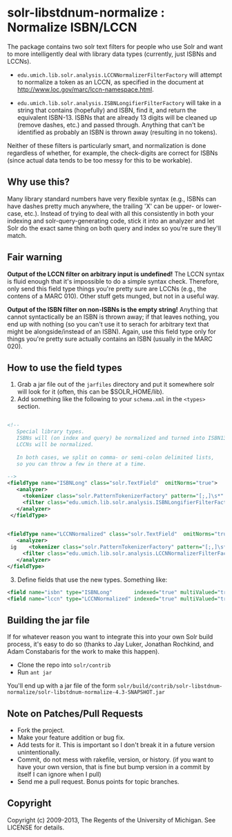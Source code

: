 # solr-libstdnum-normalize : Normalize ISBN/LCCN

The package contains two solr text filters for people who use Solr and want to more intelligently deal with library data types (currently, just ISBNs and LCCNs). 

* `edu.umich.lib.solr.analysis.LCCNNormalizerFilterFactory` will attempt to normalize a token as an LCCN, as specified in the document at http://www.loc.gov/marc/lccn-namespace.html. 

* `edu.umich.lib.solr.analysis.ISBNLongifierFilterFactory` will take in a string that contains (hopefully) and ISBN, find it, and return the equivalent ISBN-13. ISBNs that are already 13 digits will be cleaned up (remove dashes, etc.) and passed through. Anything that can't be identified as probably an ISBN is thrown away (resulting in no tokens).

Neither of these filters is particularly smart, and normalization is done regardless of whether, for example, the check-digits are correct for ISBNs (since actual data tends to be too messy for this to be workable).

## Why use this?

Many library standard numbers have very flexible syntax (e.g., ISBNs can have dashes pretty much anywhere, the trailing 'X' can be upper- or lower-case, etc.). Instead of trying to deal with all this consistently in both your indexing and solr-query-generating code, stick it into an analyzer and let Solr do the exact same thing on both query and index so you're sure they'll match.


## Fair warning

**Output of the LCCN filter on arbitrary input is undefined!** The LCCN syntax is fluid enough that it's impossible to do a simple syntax check. Therefore, only send this field type things you're pretty sure are LCCNs (e.g., the contens of a MARC 010). Other stuff gets munged, but not in a useful way.

**Output of the ISBN filter on non-ISBNs is the empty string!** Anything that cannot syntactically be an ISBN is thrown away; if that leaves nothing, you end up with nothing (so you can't use it to serach for arbitrary text that might be alongside/instead of an ISBN). Again, use this field type only for things you're pretty sure actually contains an ISBN (usually in the MARC 020).

## How to  use the field types

1. Grab a jar file out of the `jarfiles` directory and put it somewhere solr will look for it (often, this can be $SOLR_HOME/lib).
2. Add something like the following to your `schema.xml` in the `<types>` section.

```xml

<!-- 
   Special library types. 
   ISBNs will (on index and query) be normalized and turned into ISBN13s.
   LCCNs will be normalized.
   
   In both cases, we split on comma- or semi-colon delimited lists,
   so you can throw a few in there at a time.
   
-->
<fieldType name="ISBNLong" class="solr.TextField"  omitNorms="true">
   <analyzer>
     <tokenizer class="solr.PatternTokenizerFactory" pattern="[;,]\s*" />         
     <filter class="edu.umich.lib.solr.analysis.ISBNLongifierFilterFactory"/> 
   </analyzer>
 </fieldType>
 

<fieldType name="LCCNNormalized" class="solr.TextField"  omitNorms="true">
   <analyzer>
 ig    <tokenizer class="solr.PatternTokenizerFactory" pattern="[;,]\s*" />         
     <filter class="edu.umich.lib.solr.analysis.LCCNNormalizerFilterFactory"/> 
   </analyzer>
</fieldType>

```

3. Define fields that use the new types. Something like:

```xml
<field name="isbn" type="ISBNLong"       indexed="true" multiValued="true" />
<field name="lccn" type="LCCNNormalized" indexed="true" multiValued="true" />
```

## Building the jar file

If for whatever reason you want to integrate this into your own Solr build process, it's easy to do so (thanks to Jay Luker, Jonathan Rochkind, and Adam Constabaris for the work to make this happen). 

* Clone the repo into `solr/contrib`
* Run `ant jar`

You'll end up with a jar file of the form `solr/build/contrib/solr-libstdnum-normalize/solr-libstdnum-normalize-4.3-SNAPSHOT.jar`


## Note on Patches/Pull Requests

* Fork the project.
* Make your feature addition or bug fix.
* Add tests for it. This is important so I don't break it in a
  future version unintentionally.
* Commit, do not mess with rakefile, version, or history.
  (if you want to have your own version, that is fine but bump version in a commit by itself I can ignore when I pull)
* Send me a pull request. Bonus points for topic branches.

## Copyright

Copyright (c) 2009-2013, The Regents of the University of Michigan. See LICENSE for details.


